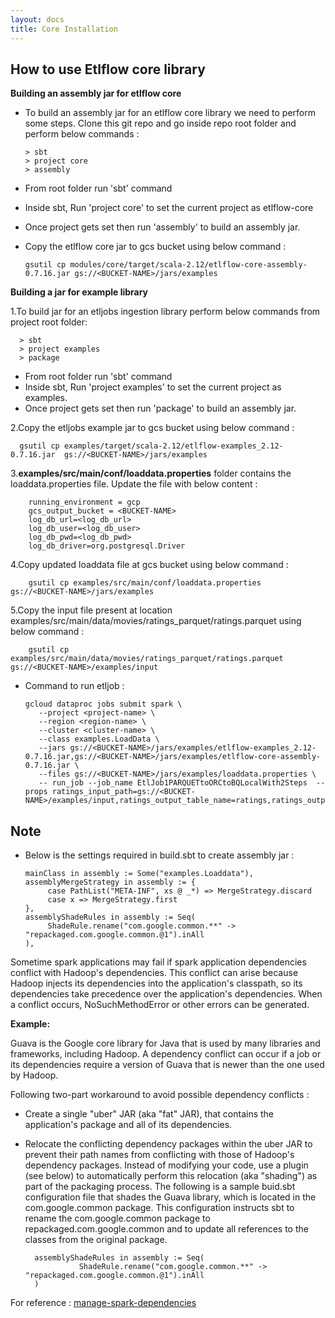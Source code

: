 ```yaml
---
layout: docs
title: Core Installation
---
```


## How to use Etlflow core library

**Building an assembly jar for etlflow core**
* To build an assembly jar for an etlflow core library we need to perform some steps. Clone this git repo and go inside repo root folder and perform below commands : 
       
         
      > sbt
      > project core
      > assembly
      
* From root folder run 'sbt' command
* Inside sbt, Run 'project core' to set the current project as etlflow-core
* Once project gets set then run 'assembly' to build an assembly jar.       
* Copy the etlflow core jar to gcs bucket using below command :
 
 
      gsutil cp modules/core/target/scala-2.12/etlflow-core-assembly-0.7.16.jar gs://<BUCKET-NAME>/jars/examples
      
**Building a jar for example library**

1.To build  jar for an etljobs ingestion library perform below commands from project root folder: 
       
         
      > sbt
      > project examples
      > package
      
* From root folder run 'sbt' command
* Inside sbt, Run 'project examples' to set the current project as examples.
* Once project gets set then run 'package' to build an assembly jar.
       
2.Copy the etljobs example jar to gcs bucket using below command :
 
 
      gsutil cp examples/target/scala-2.12/etlflow-examples_2.12-0.7.16.jar  gs://<BUCKET-NAME>/jars/examples
      

3.**examples/src/main/conf/loaddata.properties** folder contains the loaddata.properties file. Update the file with below content : 


        running_environment = gcp
        gcs_output_bucket = <BUCKET-NAME>
        log_db_url=<log_db_url>
        log_db_user=<log_db_user>
        log_db_pwd=<log_db_pwd>
        log_db_driver=org.postgresql.Driver
  
4.Copy updated loaddata file at gcs bucket using below command : 
        
        
        gsutil cp examples/src/main/conf/loaddata.properties  gs://<BUCKET-NAME>/jars/examples
           
5.Copy the input file present at location examples/src/main/data/movies/ratings_parquet/ratings.parquet using below command :
    
        gsutil cp examples/src/main/data/movies/ratings_parquet/ratings.parquet  gs://<BUCKET-NAME>/examples/input


           
* Command to run etljob : 


      gcloud dataproc jobs submit spark \
         --project <project-name> \
         --region <region-name> \
         --cluster <cluster-name> \
         --class examples.LoadData \
         --jars gs://<BUCKET-NAME>/jars/examples/etlflow-examples_2.12-0.7.16.jar,gs://<BUCKET-NAME>/jars/examples/etlflow-core-assembly-0.7.16.jar \
         --files gs://<BUCKET-NAME>/jars/examples/loaddata.properties \
         -- run_job --job_name EtlJob1PARQUETtoORCtoBQLocalWith2Steps  --props ratings_input_path=gs://<BUCKET-NAME>/examples/input,ratings_output_table_name=ratings,ratings_output_dataset=test,ratings_output_file_name=ratings.orc
        
  
## Note
  
* Below is the settings required in build.sbt to create assembly jar : 


      mainClass in assembly := Some("examples.Loaddata"),
      assemblyMergeStrategy in assembly := {
           case PathList("META-INF", xs @ _*) => MergeStrategy.discard
           case x => MergeStrategy.first
      },
      assemblyShadeRules in assembly := Seq(
           ShadeRule.rename("com.google.common.**" -> "repackaged.com.google.common.@1").inAll
      ),
     
Sometime spark applications may fail if spark application dependencies conflict with Hadoop's dependencies. This conflict can arise because Hadoop injects its dependencies into the application's classpath, so its dependencies take precedence over the application's dependencies. When a conflict occurs, NoSuchMethodError or other errors can be generated.

**Example:**

Guava is the Google core library for Java that is used by many libraries and frameworks, including Hadoop. A dependency conflict can occur if a job or its dependencies require a version of Guava that is newer than the one used by Hadoop.

Following two-part workaround to avoid possible dependency conflicts :

* Create a single "uber" JAR (aka "fat" JAR), that contains the application's package and all of its dependencies.
* Relocate the conflicting dependency packages within the uber JAR to prevent their path names from conflicting with those of Hadoop's dependency packages. Instead of modifying your code, use a plugin (see below) to automatically perform this relocation (aka "shading") as part of the packaging process.
The following is a sample  buid.sbt configuration file that shades the Guava library, which is located in the com.google.common package. This configuration instructs sbt to rename the com.google.common package to repackaged.com.google.common and to update all references to the classes from the original package. 
  
        
        assemblyShadeRules in assembly := Seq(
                  ShadeRule.rename("com.google.common.**" -> "repackaged.com.google.common.@1").inAll
        )
        
        
For reference : [manage-spark-dependencies](https://cloud.google.com/dataproc/docs/guides/manage-spark-dependencies)     